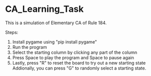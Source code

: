 # CA_Learning_Task

This is a simulation of Elementary CA of Rule 184.

Steps:
1) Install pygame using "pip install pygame"
2) Run the program
3) Select the starting column by clicking any part of the column
4) Press Space to play the program and Space to pause again
5) Lastly, press "R" to reset the board to try out a new starting state
Addionally, you can press "G" to randomly select a starting state.
